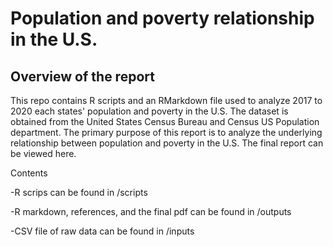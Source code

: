 # Population and poverty relationship in the U.S.
## Overview of the report
This repo contains R scripts and an RMarkdown file used to analyze 2017 to 2020 each states' population and poverty in the U.S. The dataset is obtained from the United States Census Bureau and Census US Population department. The primary purpose of this report is to analyze the underlying relationship between population and poverty in the U.S. The final report can be viewed here.

Contents

-R scrips can be found in /scripts

-R markdown, references, and the final pdf can be found in /outputs

-CSV file of raw data can be found in /inputs
